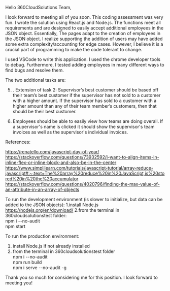Hello 360CloudSolutions Team,

I look forward to meeting all of you soon. This coding assessment was very fun. I wrote the solution using React.js and Node.js. 
The functions meet all requirements and are designed to easily accept additional employees in the JSON object. Essentially, The pages adapt to the creation of employees in the JSON object. I realize supporting the addition of users may have added some extra complexity/accounting for edge cases. However, I believe it is a crucial part of programming to make the code tolerant to change.


I used VSCode to write this application. I used the chrome developer tools to debug. Furthermore, I tested adding employees in many different ways to find bugs and resolve them.

The two additional tasks are:

5. . Extension of task 2: Supervisor’s best customer should be based off their team’s best customer if the supervisor has not sold to a customer with a higher amount. If the supervisor has sold to a customer with a higher amount than any of their team member’s customers, then that should be their best customer.

6. Employees should be able to easily view how teams are doing overall. If a supervisor's name is clicked it should show the supervisor's team invoices as well as the supervisor's individual invoices.

References:

https://renatello.com/javascript-day-of-year/
https://stackoverflow.com/questions/73932592/i-want-to-align-items-in-inline-flex-or-inline-block-and-also-be-in-the-center
https://www.simplilearn.com/tutorials/javascript-tutorial/array-reduce-javascript#:~:text=The%20array%20reduce%20in%20JavaScript,is%20stored%20in%20the%20accumulator
https://stackoverflow.com/questions/4020796/finding-the-max-value-of-an-attribute-in-an-array-of-objects

To run the development environment (is slower to initialize, but data can be added to the JSON objects):
1.install Node.js https://nodejs.org/en/download/
2.from the terminal in 360cloudsolutionstest folder: <br/>
    npm i --no-audit <br/>
    npm start <br/>


To run the production environment:
1. install Node.js if not already installed
2. from the terminal in 360cloudsolutionstest folder <br/>
    npm i --no-audit  <br/>
	npm run build  <br/>
	npm i serve --no-audit -g <br/>


Thank you so much for considering me for this position. I look forward to meeting you!








